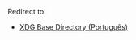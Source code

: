 Redirect to:

*   [XDG Base Directory (Português)](/index.php/XDG_Base_Directory_(Portugu%C3%AAs) "XDG Base Directory (Português)")